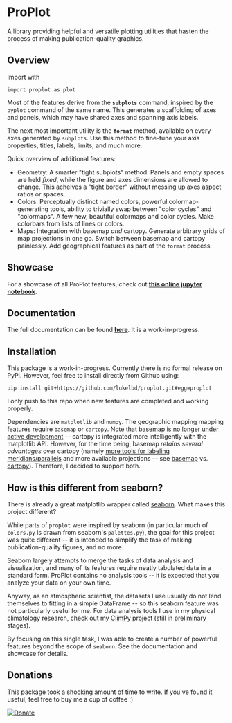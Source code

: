 # ProPlot
A library providing helpful and versatile plotting utilities that hasten the process of making publication-quality graphics.

## Overview
Import with
```
import proplot as plot
```
Most of the features derive from the **`subplots`** command, inspired by the `pyplot` command of the same name. This generates a scaffolding of axes and panels, which may have shared axes and spanning axis labels.

The next most important utility is the **`format`** method, available on every axes generated by `subplots`. Use this method to fine-tune your axis properties, titles, labels, limits, and much more.

Quick overview of additional features:

  * Geometry: A smarter "tight subplots" method. Panels and empty spaces are held *fixed*, while the figure and axes dimensions are allowed to change. This acheives a "tight border" without messing up axes aspect ratios or spaces.
  * Colors: Perceptually distinct named colors, powerful colormap-generating tools, ability to trivially swap between "color cycles" and "colormaps". A few new, beautiful colormaps and color cycles. Make colorbars from lists of lines or colors.
  * Maps: Integration with basemap *and* cartopy. Generate arbitrary grids of map projections in one go. Switch between basemap and cartopy painlessly. Add geographical features as part of the `format` process.

## Showcase

For a showcase of all ProPlot features, check out [**this online jupyter notebook**](https://lukelbd.github.io/tools/proplot).

## Documentation

The full documentation can be found [**here**](https://lukelbd.github.io/tools/proplot/doc). It is a work-in-progress.

## Installation
This package is a work-in-progress. Currently there is no formal release on PyPi. However, feel free to install directly from Github using:

```
pip install git+https://github.com/lukelbd/proplot.git#egg=proplot
```

I only push to this repo when new features are completed and working properly.

Dependencies are `matplotlib` and `numpy`. The geographic mapping mapping features require `basemap` or `cartopy`. Note that [basemap is no longer under active development](https://matplotlib.org/basemap/users/intro.html#cartopy-new-management-and-eol-announcement) -- cartopy is integrated more intelligently with the matplotlib API.
However, for the time being, basemap *retains several advantages* over cartopy (namely [more tools for labeling meridians/parallels](https://github.com/SciTools/cartopy/issues/881) and more available projections -- see [basemap](https://matplotlib.org/basemap/users/mapsetup.html) vs. [cartopy](https://scitools.org.uk/cartopy/docs/v0.15/crs/projections.html)). Therefore, I decided to support both.
<!-- may be preferred in some circumstances. -->

## How is this different from seaborn?
There is already a great matplotlib wrapper called [seaborn](https://seaborn.pydata.org/). What makes this project different?

While parts of `proplot` were inspired by seaborn (in particular much of `colors.py` is drawn from seaborn's `palettes.py`), the goal for this project was quite different -- it is intended to simplify the task of making publication-quality figures, and no more.

Seaborn largely attempts to merge the tasks of data analysis and visualization, and many of its features require neatly tabulated data in a standard form.
ProPlot contains no analysis tools -- it is expected that you analyze your data on your own time.

Anyway, as an atmospheric scientist, the datasets I use usually do not lend themselves to fitting in a simple DataFrame -- so this seaborn feature was not particularly useful for me.
For data analysis tools I use in my physical climatology research, check out my [ClimPy](https://github.com/lukelbd/climpy`) project (still in preliminary stages).

By focusing on this single task, I was able to create a number of powerful features beyond the scope of `seaborn`. See the documentation and showcase for details.

## Donations
This package took a shocking amount of time to write. If you've found it useful, feel free to buy me a cup of coffee :)

[![Donate](https://www.paypalobjects.com/en_US/i/btn/btn_donateCC_LG.gif)](https://www.paypal.com/cgi-bin/webscr?cmd=_s-xclick&hosted_button_id=5SP6S8RZCYMQA&source=url)
